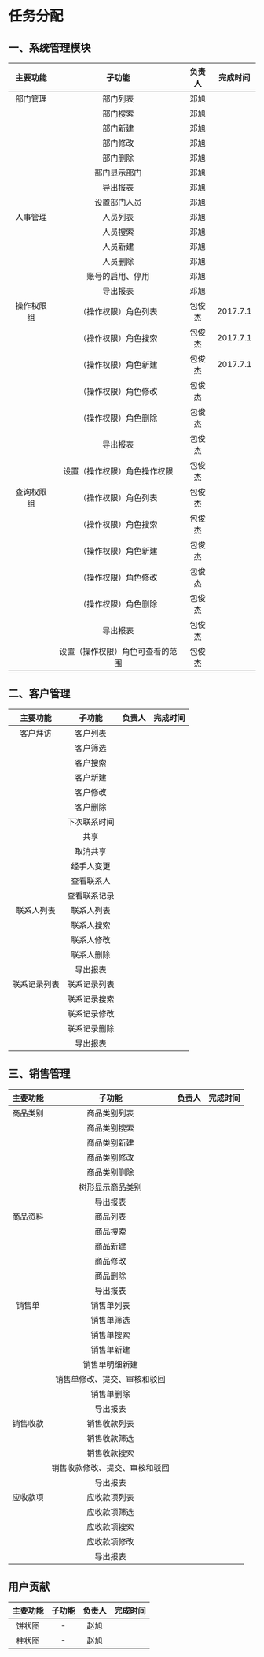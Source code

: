 # 任务分配

## 一、系统管理模块

|  主要功能  |            子功能             | 负责人 | 完成时间  |
|:---------:|:----------------------------:|:-----:|:--------:|
|  部门管理  |           部门列表            |  邓旭  |          |
|           |           部门搜索            |  邓旭  |          |
|           |           部门新建            |  邓旭  |          |
|           |           部门修改            |  邓旭  |          |
|           |           部门删除            |  邓旭  |          |
|           |          部门显示部门          |  邓旭  |          |
|           |           导出报表            |  邓旭  |          |
|           |          设置部门人员          |  邓旭  |          |
|  人事管理  |           人员列表            |  邓旭  |          |
|           |           人员搜索            |  邓旭  |          |
|           |           人员新建            |  邓旭  |          |
|           |           人员删除            |  邓旭  |          |
|           |        账号的启用、停用        |  邓旭  |          |
|           |           导出报表            |  邓旭  |          |
| 操作权限组 |      （操作权限）角色列表       | 包俊杰 | 2017.7.1 |
|           |      （操作权限）角色搜索       | 包俊杰 | 2017.7.1 |
|           |      （操作权限）角色新建       | 包俊杰 | 2017.7.1 |
|           |      （操作权限）角色修改       | 包俊杰 |          |
|           |      （操作权限）角色删除       | 包俊杰 |          |
|           |           导出报表            | 包俊杰 |          |
|           |   设置（操作权限）角色操作权限   | 包俊杰 |          |
| 查询权限组 |      （操作权限）角色列表       | 包俊杰 |          |
|           |      （操作权限）角色搜索       | 包俊杰 |          |
|           |      （操作权限）角色新建       | 包俊杰 |          |
|           |      （操作权限）角色修改       | 包俊杰 |          |
|           |      （操作权限）角色删除       | 包俊杰 |          |
|           |           导出报表            | 包俊杰 |          |
|           | 设置（操作权限）角色可查看的范围 | 包俊杰 |          |

## 二、客户管理

|   主要功能   |   子功能    | 负责人 | 完成时间 |
|:-----------:|:-----------:|:-----:|:-------:|
|   客户拜访   |   客户列表   |       |         |
|             |   客户筛选   |       |         |
|             |   客户搜索   |       |         |
|             |   客户新建   |       |         |
|             |   客户修改   |       |         |
|             |   客户删除   |       |         |
|             | 下次联系时间 |       |         |
|             |    共享     |       |         |
|             |   取消共享   |       |         |
|             |  经手人变更  |       |         |
|             |  查看联系人  |       |         |
|             | 查看联系记录 |       |         |
|  联系人列表  |  联系人列表  |       |         |
|             |  联系人搜索  |       |         |
|             |  联系人修改  |       |         |
|             |  联系人删除  |       |         |
|             |   导出报表   |       |         |
| 联系记录列表 | 联系记录列表 |       |         |
|             | 联系记录搜索 |       |         |
|             | 联系记录修改 |       |         |
|             | 联系记录删除 |       |         |
|             |   导出报表   |       |         |

## 三、销售管理

| 主要功能 |           子功能            | 负责人  | 完成时间  |
|:-------:|:--------------------------:|:------:|:--------:|
| 商品类别 |         商品类别列表         |        |          |
|         |         商品类别搜索         |        |          |
|         |         商品类别新建         |        |          |
|         |         商品类别修改         |        |          |
|         |         商品类别删除         |        |          |
|         |       树形显示商品类别       |        |          |
|         |          导出报表           |        |          |
| 商品资料 |          商品列表           |        |          |
|         |          商品搜索           |        |          |
|         |          商品新建           |        |          |
|         |          商品修改           |        |          |
|         |          商品删除           |        |          |
|         |          导出报表           |        |          |
|  销售单  |         销售单列表          |        |          |
|         |         销售单筛选          |        |          |
|         |         销售单搜索          |        |          |
|         |         销售单新建          |        |          |
|         |        销售单明细新建        |        |          |
|         |  销售单修改、提交、审核和驳回  |        |          |
|         |         销售单删除          |        |          |
|         |          导出报表           |        |          |
| 销售收款 |         销售收款列表         |        |          |
|         |         销售收款筛选         |        |          |
|         |         销售收款搜索         |        |          |
|         | 销售收款修改、提交、审核和驳回 |        |          |
|         |          导出报表           |        |          |
| 应收款项 |         应收款项列表         |        |          |
|         |         应收款项筛选         |        |          |
|         |         应收款项搜索         |        |          |
|         |         应收款项修改         |        |          |
|         |          导出报表           |        |          |

## 用户贡献

| 主要功能 | 子功能 | 负责人  | 完成时间  |
|:-------:|:-----:|:------:|:--------:|
|  饼状图  |   -   |  赵旭  |          |
|  柱状图  |   -   |  赵旭  |          |
